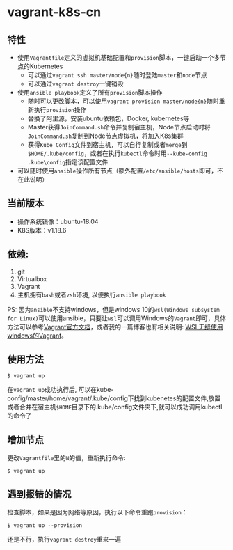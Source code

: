 # vagrant-k8s-cn

## 特性

- 使用`Vagrantfile`定义的虚拟机基础配置和`provision`脚本，一键启动一个多节点的Kubernetes
    - 可以通过`vagrant ssh master/node{n}`随时登陆`master`和`node`节点
    - 可以通过`vagrant destroy`一键销毁
- 使用`ansible playbook`定义了所有`provision`脚本操作
    - 随时可以更改脚本，可以使用`vagrant provision master/node{n}`随时重新执行`provision`操作
    - 替换了阿里源，安装ubuntu依赖包，Docker, kubernetes等
    - Master获得`JoinCommand.sh`命令并复制宿主机，Node节点启动时将`JoinCommand.sh`复制到Node节点虚拟机，将加入K8s集群
    - 获得`Kube Config`文件到宿主机，可以自行复制或者`merge`到`$HOME/.kube/config`，或者在执行`kubectl`命令时用`--kube-config .kube\config`指定该配置文件
- 可以随时使用`ansible`操作所有节点（额外配置`/etc/ansible/hosts`即可，不在此说明）

## 当前版本

- 操作系统镜像：ubuntu-18.04
- K8S版本：v1.18.6

## 依赖:

1. git
2. Virtualbox
3. Vagrant
4. 主机拥有`bash`或者`zsh`环境, 以便执行`ansible playbook`


PS: 因为`ansible`不支持windows，但是windows 10的`wsl(Windows subsystem for Linux)`可以使用ansible，只要让`wsl`可以调用Windows的`Vagrant`即可，具体方法可以参考[Vagrant官方文档](https://www.vagrantup.com/docs/other/wsl.html)，或者我的一篇博客也有相关说明:  [WSL无缝使用windows的Vagrant](https://gccpacman.github.io/wslwu-feng-shi-yong-windowsde-vagrant.html)。

## 使用方法

    $ vagrant up

在`vagrant up`成功执行后, 可以在kube-config/master/home/vagrant/.kube/config下找到kubenetes的配置文件,放置或者合并在宿主机`$HOME`目录下的.kube/config文件夹下,就可以成功调用kubectl的命令了

## 增加节点

更改`Vagrantfile`里的`N`的值，重新执行命令: 

    $ vagrant up

## 遇到报错的情况

检查脚本，如果是因为网络等原因，执行以下命令重跑`provision`：

    $ vagrant up --provision
    
还是不行，执行`vagrant destroy`重来一遍
   
